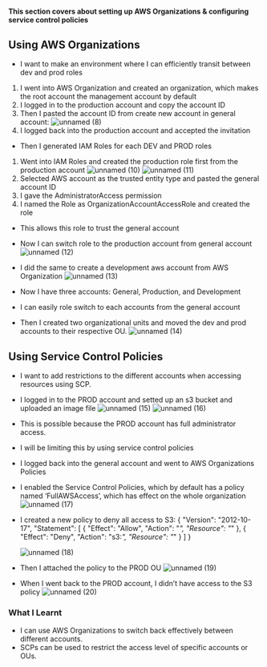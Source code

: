 #### This section covers about setting up AWS Organizations & configuring service control policies

## Using AWS Organizations
* I want to make an environment where I can efficiently transit between dev and prod roles

1. I went into AWS Organization and created an organization, which makes the root account the management account by default
2. I logged in to the production account and copy the account ID
3. Then I pasted the account ID from create new account in general account:
![unnamed (8)](https://github.com/yehjuneheo/AWS_HOL/assets/51499085/430ea9b5-7895-4a96-a1fd-e4adcff8f30e)
4. I logged back into the production account and accepted the invitation

* Then I generated IAM Roles for each DEV and PROD roles
1. Went into IAM Roles and created the production role first from the production account
![unnamed (10)](https://github.com/yehjuneheo/AWS_HOL/assets/51499085/1e441de6-f4b7-42e3-9f41-b8fded33ab52)
![unnamed (11)](https://github.com/yehjuneheo/AWS_HOL/assets/51499085/f96ae17f-0de5-4a59-ba1e-4b7689098802)
2. Selected AWS account as the trusted entity type and pasted the general account ID
3. I gave the AdministratorAccess permission
4. I named the Role as OrganizationAccountAccessRole and created the role

* This allows this role to trust the general account
* Now I can switch role to the production account from general account
![unnamed (12)](https://github.com/yehjuneheo/AWS_HOL/assets/51499085/a7a870d2-79cd-41d5-a962-23fdd6af70e4)

* I did the same to create a development aws account from AWS Organization
![unnamed (13)](https://github.com/yehjuneheo/AWS_HOL/assets/51499085/65e6e5ab-a008-4a5c-ad78-e50697b688cd)

* Now I have three accounts: General, Production, and Development
* I can easily role switch to each accounts from the general account

* Then I created two organizational units and moved the dev and prod accounts to their respective OU.
![unnamed (14)](https://github.com/yehjuneheo/AWS_HOL/assets/51499085/e61bb487-bba3-4056-aeb0-b8f3069a7332)

## Using Service Control Policies
* I want to add restrictions to the different accounts when accessing resources using SCP.
* I logged in to the PROD account and setted up an s3 bucket and uploaded an image file
![unnamed (15)](https://github.com/yehjuneheo/AWS_HOL/assets/51499085/7fb5183d-847a-4e84-a53a-5e15f2e04bbc)
![unnamed (16)](https://github.com/yehjuneheo/AWS_HOL/assets/51499085/960a7b27-6f20-4bdf-ae66-ed3319d08f85)
* This is possible because the PROD account has full administrator access.
* I will be limiting this by using service control policies
* I logged back into the general account and went to AWS Organizations Policies
* I enabled the Service Control Policies, which by default has a policy named ‘FullAWSAccess’, which has effect on the whole organization
![unnamed (17)](https://github.com/yehjuneheo/AWS_HOL/assets/51499085/e410b930-6d2a-4f09-a740-fdf521822f9e)

* I created a new policy to deny all access to S3:
{
    "Version": "2012-10-17",
    "Statement": [
        {
            "Effect": "Allow",
            "Action": "*",
            "Resource": "*"
        },
        {
            "Effect": "Deny",
            "Action": "s3:*",
            "Resource": "*"
        }
    ]
}

  ![unnamed (18)](https://github.com/yehjuneheo/AWS_HOL/assets/51499085/5243159d-4160-4fa6-a426-e583656755fc)

* Then I attached the policy to the PROD OU
![unnamed (19)](https://github.com/yehjuneheo/AWS_HOL/assets/51499085/c6fcd902-2a67-4eb0-b17a-54340008fa93)

* When I went back to the PROD account, I didn’t have access to the S3 policy
![unnamed (20)](https://github.com/yehjuneheo/AWS_HOL/assets/51499085/6c2f07a4-20ed-4146-8a63-e7b52920e738)

### What I Learnt
* I can use AWS Organizations to switch back effectively between different accounts.
* SCPs can be used to restrict the access level of specific accounts or OUs.

